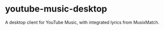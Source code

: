 # youtube-music-desktop
A desktop client for YouTube Music, with integrated lyrics from MusixMatch. 
